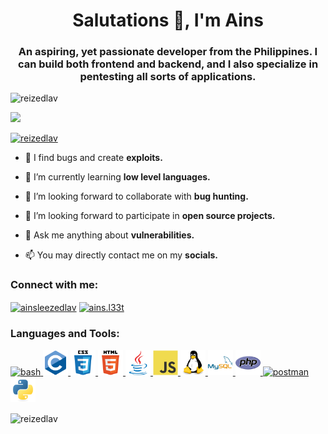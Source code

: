 <h1 align="center">Salutations 👋, I'm Ains</h1>
<h3 align="center">An aspiring, yet passionate developer from the Philippines. I can build both frontend and backend, and I also specialize in pentesting all sorts of applications.</h3>

<p align="left"> <img src="https://komarev.com/ghpvc/?username=reizedlav&label=Profile%20views&color=0e75b6&style=flat" alt="reizedlav" /> </p>

<img src="https://tryhackme.com/api/v2/badges/public-profile?userPublicId=3290623" style='border:none;'></img>

<p align="left"> <a href="https://github.com/ryo-ma/github-profile-trophy"><img src="https://github-profile-trophy.vercel.app/?username=reizedlav" alt="reizedlav" /></a> </p>

- 🔭 I find bugs and create **exploits.**

- 🌱 I’m currently learning **low level languages.**

- 👯 I’m looking forward to collaborate with **bug hunting.**

- 🤝 I’m looking forward to participate in **open source projects.**

- 💬 Ask me anything about **vulnerabilities.**

- 📫 You may directly contact me on my **socials.**

<h3 align="left">Connect with me:</h3>
<p align="left">
<a href="https://fb.com/ainsleezedlav" target="blank"><img align="center" src="https://raw.githubusercontent.com/rahuldkjain/github-profile-readme-generator/master/src/images/icons/Social/facebook.svg" alt="ainsleezedlav" height="30" width="40" /></a>
<a href="https://instagram.com/ains.l33t" target="blank"><img align="center" src="https://raw.githubusercontent.com/rahuldkjain/github-profile-readme-generator/master/src/images/icons/Social/instagram.svg" alt="ains.l33t" height="30" width="40" /></a>
</p>

<h3 align="left">Languages and Tools:</h3>
<p align="left"> 
  <a href="https://www.gnu.org/software/bash/" target="_blank" rel="noreferrer"> <img src="https://www.vectorlogo.zone/logos/gnu_bash/gnu_bash-icon.svg" alt="bash" width="40" height="40"/> </a> 
  <a href="https://www.cprogramming.com/" target="_blank" rel="noreferrer"> <img src="https://raw.githubusercontent.com/devicons/devicon/master/icons/c/c-original.svg" alt="c" width="40" height="40"/> </a> 
  <a href="https://www.w3schools.com/css/" target="_blank" rel="noreferrer"> <img src="https://raw.githubusercontent.com/devicons/devicon/master/icons/css3/css3-original-wordmark.svg" alt="css3" width="40" height="40"/> </a> 
  <a href="https://www.w3.org/html/" target="_blank" rel="noreferrer"> <img src="https://raw.githubusercontent.com/devicons/devicon/master/icons/html5/html5-original-wordmark.svg" alt="html5" width="40" height="40"/> </a> 
  <a href="https://www.java.com" target="_blank" rel="noreferrer"> <img src="https://raw.githubusercontent.com/devicons/devicon/master/icons/java/java-original.svg" alt="java" width="40" height="40"/> </a> 
  <a href="https://developer.mozilla.org/en-US/docs/Web/JavaScript" target="_blank" rel="noreferrer"> <img src="https://raw.githubusercontent.com/devicons/devicon/master/icons/javascript/javascript-original.svg" alt="javascript" width="40" height="40"/> </a> 
  <a href="https://www.linux.org/" target="_blank" rel="noreferrer"> <img src="https://raw.githubusercontent.com/devicons/devicon/master/icons/linux/linux-original.svg" alt="linux" width="40" height="40"/> </a> 
  <a href="https://www.mysql.com/" target="_blank" rel="noreferrer"> <img src="https://raw.githubusercontent.com/devicons/devicon/master/icons/mysql/mysql-original-wordmark.svg" alt="mysql" width="40" height="40"/> </a> 
  <a href="https://www.php.net" target="_blank" rel="noreferrer"> <img src="https://raw.githubusercontent.com/devicons/devicon/master/icons/php/php-original.svg" alt="php" width="40" height="40"/> </a> 
  <a href="https://postman.com" target="_blank" rel="noreferrer"> <img src="https://www.vectorlogo.zone/logos/getpostman/getpostman-icon.svg" alt="postman" width="40" height="40"/> </a> 
  <a href="https://www.python.org" target="_blank" rel="noreferrer"> <img src="https://raw.githubusercontent.com/devicons/devicon/master/icons/python/python-original.svg" alt="python" width="40" height="40"/> </a> 
</p>

<p><img align="center" src="https://github-readme-stats.vercel.app/api/top-langs?username=reizedlav&show_icons=true&locale=en&layout=compact" alt="reizedlav" /></p>
